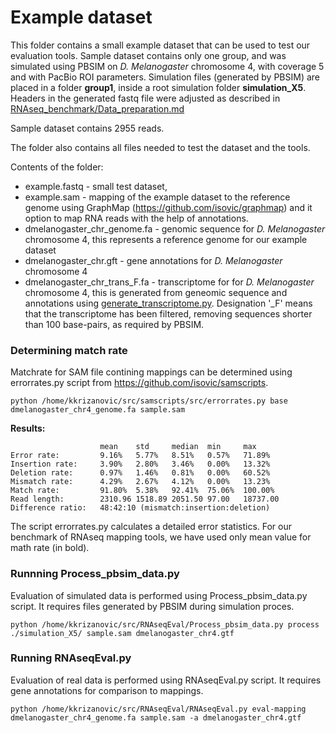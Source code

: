 # Example dataset
This folder contains a small example dataset that can be used to test our evaluation tools. Sample dataset contains only one group, and was simulated using PBSIM on _D. Melanogaster_ chromosome 4, with coverage 5 and with PacBio ROI parameters. Simulation files (generated by PBSIM) are placed in a folder __group1__, inside a root simulation folder __simulation\_X5__. Headers in the generated fastq file were adjusted as described in [RNAseq_benchmark/Data_preparation.md](/RNAseq_benchmark/Data_preparation.md)

Sample dataset contains 2955 reads.

The folder also contains all files needed to test the dataset and the tools.

Contents of the folder:
- example.fastq - small test dataset, 
- example.sam   - mapping of the example dataset to the reference genome using GraphMap (https://github.com/isovic/graphmap) and it option to map RNA reads with the help of annotations.
- dmelanogaster_chr_genome.fa  - genomic sequence for _D. Melanogaster_ chromosome 4, this represents a reference genome for our example dataset
- dmelanogaster_chr.gft - gene annotations for _D. Melanogaster_ chromosome 4
- dmelanogaster_chr_trans_F.fa - transcriptome for for _D. Melanogaster_ chromosome 4, this is generated from geneomic sequence and annotations using [generate_transcriptome.py](/generate_transcriptome.py). Designation '\_F' means that the transcriptome has been filtered, removing sequences shorter than 100 base-pairs, as required by PBSIM.

### Determining match rate
Matchrate for SAM file contining mappings can be determined using errorrates.py script from https://github.com/isovic/samscripts.

    python /home/kkrizanovic/src/samscripts/src/errorrates.py base dmelanogaster_chr4_genome.fa sample.sam

__Results:__

                       	mean	std	    median	min	    max
    Error rate:     	9.16%	5.77%	8.51%	0.57%	71.89%
    Insertion rate: 	3.90%	2.80%	3.46%	0.00%	13.32%
    Deletion rate:  	0.97%	1.46%	0.81%	0.00%	60.52%
    Mismatch rate:  	4.29%	2.67%	4.12%	0.00%	13.23%
    Match rate:     	91.80%	5.38%	92.41%	75.06%	100.00%
    Read length:    	2310.96	1518.89	2051.50	97.00	18737.00
    Difference ratio:	48:42:10 (mismatch:insertion:deletion)

The script errorrates.py calculates a detailed error statistics. For our benchmark of RNAseq mapping tools, we have used only mean value for math rate (in bold).

### Runnning Process_pbsim_data.py
Evaluation of simulated data is performed using Process_pbsim_data.py script. It requires files generated by PBSIM during simulation proces.

    python /home/kkrizanovic/src/RNAseqEval/Process_pbsim_data.py process ./simulation_X5/ sample.sam dmelanogaster_chr4.gtf

### Running RNAseqEval.py
Evaluation of real data is performed using RNAseqEval.py script. It requires gene annotations for comparison to mappings.

    python /home/kkrizanovic/src/RNAseqEval/RNAseqEval.py eval-mapping dmelanogaster_chr4_genome.fa sample.sam -a dmelanogaster_chr4.gtf

